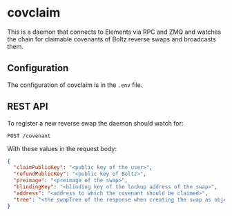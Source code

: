 # covclaim

This is a daemon that connects to Elements via RPC and ZMQ and watches the chain for claimable covenants of Boltz reverse swaps and broadcasts them.

## Configuration

The configuration of covclaim is in the `.env` file.

## REST API

To register a new reverse swap the daemon should watch for:

`POST /covenant`

With these values in the request body:

```JSON
{
  "claimPublicKey": "<public key of the user>",
  "refundPublicKey": "<public key of Boltz>",
  "preimage": "<preimage of the swap>",
  "blindingKey": "<blinding key of the lockup address of the swap>",
  "address": "<address to which the covenant should be claimed>",
  "tree": "<the swapTree of the response when creating the swap as object>"
}
```
